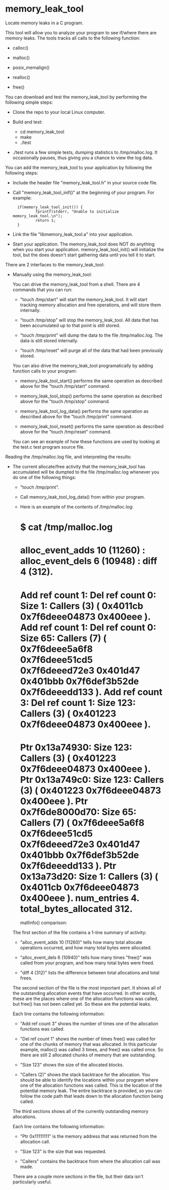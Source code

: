 # memory_leak_tool
Locate memory leaks in a C program.

This tool will allow you to analyze your program to see if/where there are memory leaks.  The tools tracks all calls to the following function:

- calloc()

- malloc()

- posix_memalign()

- realloc()

- free()

You can download and test the memory_leak_tool by performing the following simple steps:

- Clone the repo to your local Linux computer.

- Build and test:
  - cd memory_leak_tool
  - make
  - ./test

- ./test runs a few simple tests, dumping statistics to /tmp/malloc.log.  It occasionally pauses, thus giving you a chance to view the log data.

You can add the memory_leak_tool to your application by following the following steps:

- Include the header file "memory_leak_tool.h" in your source code file.

- Call "memory_leak_tool_inif()" at the beginning of your program.  For example:

        if(memory_leak_tool_init()) {
                fprintf(stderr, "Unable to initialize memory_leak_tool.\n");
                return 1;
        }

- Link the file "libmemory_leak_tool.a" into your application.

- Start your application.  The memory_leak_tool does NOT do anything when you start your application.  memory_leak_tool_init() will initialize the tool, but the does doesn't start gathering data until you tell it to start.

There are 2 interfaces to the memory_leak_tool:

- Manually using the memory_leak_tool:

  You can drive the memory_leak_tool from a shell.  There are 4 commands that you can run:

  - "touch /tmp/start" will start the memory_leak_tool.  It will start tracking memory allocation and free operations, and will store them internally.

  - "touch /tmp/stop" will stop the memory_leak_tool.  All data that has been accumulated up to that point is still stored.

  - "touch /tmp/print" will dump the data to the file /tmp/malloc.log.  The data is still stored internally.

  - "touch /tmp/reset" will purge all of the data that had been previously stored.

  You can also drive the memory_leak_tool programatically by adding function calls to your program:

  - memory_leak_tool_start() performs the same operation as described above for the "touch /tmp/start" command.

  - memory_leak_tool_stop() performs the same operation as described above for the "touch /tmp/stop" command.

  - memory_leak_tool_log_data() performs the same operation as described above for the "touch /tmp/print" command.

  - memory_leak_tool_reset() performs the same operation as described above for the "touch /tmp/reset" command.

  You can see an example of how these functions are used by looking at the test.c test program source file.

Reading the /tmp/malloc.log file, and interpreting the results:

- The current allocate/free activity that the memory_leak_tool has accumulated will be dumpted to the file /tmp/malloc.log whenever you do one of the following things:

  - "touch /tmp/print".

  - Call memory_leak_tool_log_data() from within your program.

  - Here is an example of the contents of /tmp/malloc.log:

      $ cat /tmp/malloc.log 
      =========================================================
      alloc_event_adds 10 (11260) : alloc_event_dels 6 (10948) : diff 4 (312).
      =========================================================
      Add ref count    1: Del ref count    0: Size       1: Callers (3) ( 0x4011cb 0x7f6deee04873 0x400eee ).
      Add ref count    1: Del ref count    0: Size      65: Callers (7) ( 0x7f6deee5a6f8 0x7f6deee51cd5 0x7f6deeed72e3 0x401d47 0x401bbb 0x7f6def3b52de 0x7f6deeedd133 ).
      Add ref count    3: Del ref count    1: Size     123: Callers (3) ( 0x401223 0x7f6deee04873 0x400eee ).
      =========================================================
      Ptr 0x13a74930: Size     123: Callers (3) ( 0x401223 0x7f6deee04873 0x400eee ).
      Ptr 0x13a749c0: Size     123: Callers (3) ( 0x401223 0x7f6deee04873 0x400eee ).
      Ptr 0x7f6de8000d70: Size      65: Callers (7) ( 0x7f6deee5a6f8 0x7f6deee51cd5 0x7f6deeed72e3 0x401d47 0x401bbb 0x7f6def3b52de 0x7f6deeedd133 ).
      Ptr 0x13a73d20: Size       1: Callers (3) ( 0x4011cb 0x7f6deee04873 0x400eee ).
      num_entries 4.  total_bytes_allocated 312.
      =========================================================
      mallinfo() comparison:


  The first section of the file contains a 1-line summary of activity:

  - "alloc_event_adds 10 (11260)" tells how many total allocate operations occurred, and how many total bytes were allocated.

  - "alloc_event_dels 6 (10940)" tells how many times "free()" was called from your program, and how many total bytes were freed.

  - "diff 4 (312)" lists the difference between total allocations and total frees.

  The second section of the file is the most important part.  It shows all of the outstanding allocation events that have occurred.  In other words, these are the places where one of the allocation functions was called, but free() has not been called yet.  So these are the potential leaks.

  Each line contains the following information:

  - "Add ref count  3" shows the number of times one of the allocation functions was called.

  - "Del ref count  1" shows the number of times free() was called for one of the chunks of memory that was allocated.  In this particular example, malloc() was called 3 times, and free() was called once.  So there are still 2 allocated chunks of memory that are outstanding.

  - "Size   123" shows the size of the allocated blocks.

  - "Callers (2)" shows the stack backtrace for the allocation.  You should be able to identify the locations within your program where one of the allocation functions was called.  This is the location of the potential memory leak.  The entire backtrace is provided, so you can follow the code path that leads down to the allocation function being called.

  The third sections shows all of the currently outstanding memory allocations.

  Each line contains the following information:

  - "Ptr 0x11111111" is the memory address that was returned from the allocation call.

  - "Size   123" is the size that was requested.

  - "Callers" contains the backtrace from where the allocation call was made.

  There are a couple more sections in the file, but their data isn't particularly useful.

